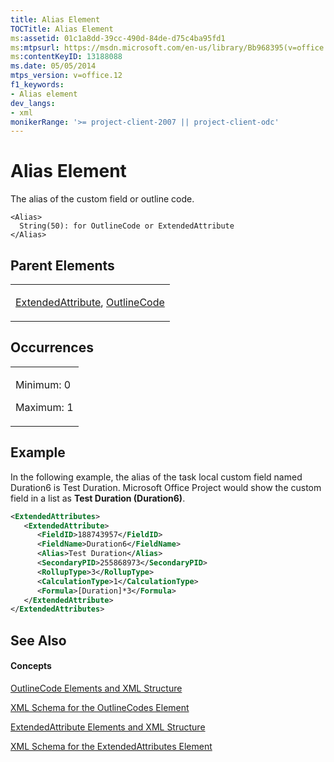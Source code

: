 ```yaml
---
title: Alias Element
TOCTitle: Alias Element
ms:assetid: 01c1a8dd-39cc-490d-84de-d75c4ba95fd1
ms:mtpsurl: https://msdn.microsoft.com/en-us/library/Bb968395(v=office.12)
ms:contentKeyID: 13188088
ms.date: 05/05/2014
mtps_version: v=office.12
f1_keywords:
- Alias element
dev_langs:
- xml
monikerRange: '>= project-client-2007 || project-client-odc'
---
```


# Alias Element




The alias of the custom field or outline code.

    <Alias>
      String(50): for OutlineCode or ExtendedAttribute
    </Alias>

## Parent Elements

<table>
<colgroup>
<col style="width: 100%" />
</colgroup>
<tbody>
<tr class="odd">
<td><p><a href="extendedattribute-element.md">ExtendedAttribute</a>, <a href="outlinecode-element.md">OutlineCode</a></p></td>
</tr>
</tbody>
</table>

## Occurrences

<table>
<colgroup>
<col style="width: 100%" />
</colgroup>
<tbody>
<tr class="odd">
<td><p>Minimum: 0</p>
<p>Maximum: 1</p></td>
</tr>
</tbody>
</table>

## Example

In the following example, the alias of the task local custom field named Duration6 is Test Duration. Microsoft Office Project would show the custom field in a list as **Test Duration (Duration6)**.

``` xml
<ExtendedAttributes>
   <ExtendedAttribute>
      <FieldID>188743957</FieldID>
      <FieldName>Duration6</FieldName>
      <Alias>Test Duration</Alias>
      <SecondaryPID>255868973</SecondaryPID>
      <RollupType>3</RollupType>
      <CalculationType>1</CalculationType>
      <Formula>[Duration]*3</Formula>
   </ExtendedAttribute>
</ExtendedAttributes>
```

## See Also

#### Concepts

[OutlineCode Elements and XML Structure](outlinecode-elements-and-xml-structure.md)

[XML Schema for the OutlineCodes Element](xml-schema-for-the-outlinecodes-element.md)

[ExtendedAttribute Elements and XML Structure](extendedattribute-elements-and-xml-structure.md)

[XML Schema for the ExtendedAttributes Element](xml-schema-for-the-extendedattributes-element.md)

